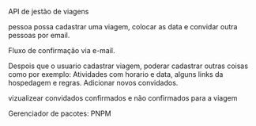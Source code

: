 API de jestão de viagens

pessoa possa cadastrar uma viagem, colocar as data e convidar outra pessoas por email.

Fluxo de confirmação via e-mail.

Despois que o usuario cadastrar viagem, poderar cadastrar outras coisas como por exemplo: Atividades com horario e data, alguns links da hospedagem e regras.
Adicionar novos convidados.

vizualizear convidados confirmados e não confirmados para a viagem


Gerenciador de pacotes: PNPM
